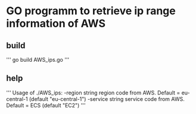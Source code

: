 # GO programm to retrieve ip range information of AWS

## build
''' 
go build AWS_ips.go
'''

## help
'''
Usage of ./AWS_ips:
  -region string
    	region code from AWS. Default = eu-central-1 (default "eu-central-1")
  -service string
    	service code from AWS. Default = ECS (default "EC2")
'''
